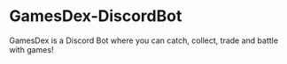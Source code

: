 # GamesDex-DiscordBot
GamesDex is a Discord Bot where you can catch, collect, trade and battle with games! 
